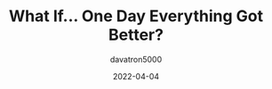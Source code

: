 ---
author: davatron5000
date: 2022-04-04
draft: true
tags:
  - accessibility
  - meta
target_url: https://daverupert.com/2022/04/what-if-everything-got-better/
title: What If... One Day Everything Got Better?
---